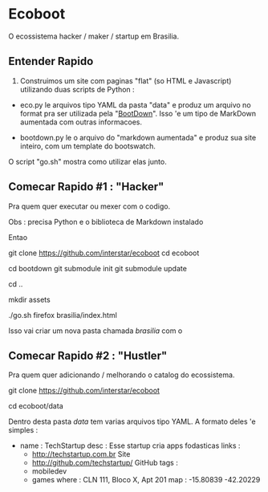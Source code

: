 # Ecoboot

O ecossistema hacker / maker / startup em Brasilia.

## Entender Rapido

1) Construimos um site com paginas "flat" (so HTML e Javascript) utilizando duas scripts de Python :

  * eco.py le arquivos tipo YAML da pasta "data" e produz um arquivo no format pra ser utilizada pela "[BootDown](https://github.com/interstar/bootdown)". Isso 'e um tipo de MarkDown aumentada com outras informacoes.
  
  * bootdown.py le o arquivo do "markdown aumentada" e produz sua site inteiro, com um template do bootswatch. 

O script "go.sh" mostra como utilizar elas junto.

## Comecar Rapido #1 : "Hacker" 

Pra quem quer executar ou mexer com o codigo. 

Obs : precisa Python e o biblioteca de Markdown instalado

Entao

  git clone https://github.com/interstar/ecoboot
  cd ecoboot
  
  cd bootdown 
  git submodule init
  git submodule update
  
  cd ..
  
  mkdir assets

  ./go.sh
  firefox brasilia/index.html
  
Isso vai criar um nova pasta chamada *brasilia* com o

## Comecar Rapido #2 : "Hustler" 

Pra quem quer adicionando / melhorando o catalog do ecossistema.

  git clone https://github.com/interstar/ecoboot

  cd ecoboot/data
  
Dentro desta pasta *data* tem varias arquivos tipo YAML. A formato deles 'e simples :

- name : TechStartup
  desc : Esse startup cria apps fodasticas
  links :
    - http://techstartup.com.br Site
    - http://github.com/techstartup/ GitHub
  tags :
    - mobiledev
    - games
  where : CLN 111, Bloco X, Apt 201
  map : -15.80839 -42.20229
   
  




